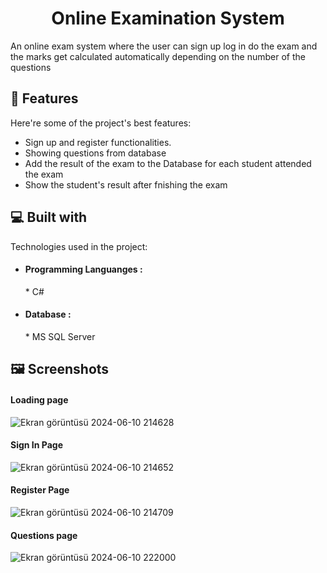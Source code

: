 <h1 align="center" id="title">Online Examination System</h1>

<p id="description">An online exam system where the user can sign up log in do the exam and the marks get calculated automatically depending on the number of the questions</p>

  
  
<h2>🧐 Features</h2>

Here're some of the project's best features:

*   Sign up and register functionalities.
*   Showing questions from database
*   Add the result of the exam to the Database for each student attended the exam
*   Show the student's result after fnishing the exam

  
  
<h2>💻 Built with</h2>

Technologies used in the project:

*   <h4>Programming Languanges :</h4> * C#
*   <h4>Database :</h4> * MS SQL Server

<h2>🖼️ Screenshots</h2>
<h4>Loading page</h4>

![Ekran görüntüsü 2024-06-10 214628](https://github.com/Mutez-Rahal/Online-Examination-System/assets/138363266/2e00432a-0bce-47d1-8fc8-7ee457563c02)

<h4>Sign In Page</h4>

![Ekran görüntüsü 2024-06-10 214652](https://github.com/Mutez-Rahal/Online-Examination-System/assets/138363266/2dc0e7de-9bb4-4dbc-af08-e55be3407eda)
<h4>Register Page</h4>

![Ekran görüntüsü 2024-06-10 214709](https://github.com/Mutez-Rahal/Online-Examination-System/assets/138363266/42781109-318c-422f-b6fc-f62a7a4f3a12)

<h4>Questions page</h4>

![Ekran görüntüsü 2024-06-10 222000](https://github.com/Mutez-Rahal/Online-Examination-System/assets/138363266/3abcf324-1e6a-453f-9106-64d6d1f1b453)
